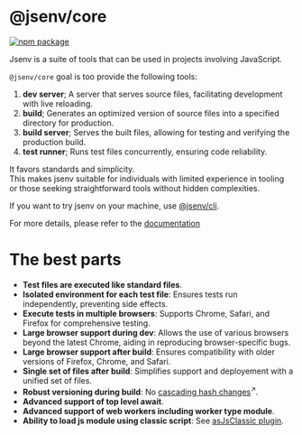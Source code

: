 # @jsenv/core

[![npm package](https://img.shields.io/npm/v/@jsenv/core.svg?logo=npm&label=package)](https://www.npmjs.com/package/@jsenv/core)

Jsenv is a suite of tools that can be used in projects involving JavaScript.

`@jsenv/core` goal is too provide the following tools:

1. **dev server**; A server that serves source files, facilitating development with live reloading.
2. **build**; Generates an optimized version of source files into a specified directory for production.
3. **build server**; Serves the built files, allowing for testing and verifying the production build.
4. **test runner**; Runs test files concurrently, ensuring code reliability.

It favors standards and simplicity.  
This makes jsenv suitable for individuals with limited experience in tooling or those seeking straightforward tools without hidden complexities.

If you want to try jsenv on your machine, use [@jsenv/cli](./packages/related/cli/#jsenvcli).

For more details, please refer to the [documentation](./docs/users/users.md)

# The best parts

- **Test files are executed like standard files**.
- **Isolated environment for each test file**: Ensures tests run independently, preventing side effects.
- **Execute tests in multiple browsers**: Supports Chrome, Safari, and Firefox for comprehensive testing.
- **Large browser support during dev**: Allows the use of various browsers beyond the latest Chrome, aiding in reproducing browser-specific bugs.
- **Large browser support after build**: Ensures compatibility with older versions of Firefox, Chrome, and Safari.
- **Single set of files after build**: Simplifies support and deployement with a unified set of files.
- **Robust versioning during build**: No <a href="https://bundlers.tooling.report/hashing/avoid-cascade/" target="_blank">cascading hash changes</a><sup>↗</sup>.
- **Advanced support of top level await**.
- **Advanced support of web workers including worker type module**.
- **Ability to load js module using classic script**: See [asJsClassic plugin](./docs/users/g_plugins/g_plugins.md#22-asjsclassic>).

<!--
The following commands can be used to skip the prompt

| Command                                     |
| ------------------------------------------- |
| `npm create jsenv@latest -- --web`          |
| `npm create jsenv@latest -- --web-preact`   |
| `npm create jsenv@latest -- --web-react`    |
| `npm create jsenv@latest -- --node-package` |
-->

<!-- # Installation

```console
npm install --save-dev @jsenv/core
```

_@jsenv/core_ is tested on Mac, Windows, Linux with Node.js 20.
Other operating systems and Node.js versions are not tested. -->
